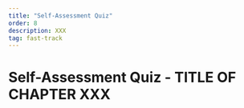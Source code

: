 ```yaml
---
title: "Self-Assessment Quiz"
order: 8
description: XXX
tag: fast-track
---
```


# Self-Assessment Quiz - TITLE OF CHAPTER XXX

##

